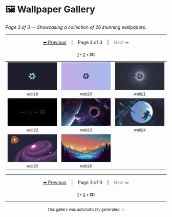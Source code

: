 # 🖼️ Wallpaper Gallery

*Page 3 of 3 — Showcasing a collection of 26 stunning wallpapers.*


---

<div align="center">

  <a href="readme-page-2.md">⬅️ Previous</a>
  &nbsp;&nbsp; | &nbsp;&nbsp;
  Page 3 of 3
  &nbsp;&nbsp; | &nbsp;&nbsp;
  <span style="color: #999;">Next ➡️</span>

</div>
<div align="center" style="margin-top: 10px;">
  <small>
  <a href="readme.md">1</a> • <a href="readme-page-2.md">2</a> • <strong>[3]</strong>
  </small>
</div>

<table width="100%" align="center">
  <tr align="center">
    <td width="300px" align="center">
      <a href="src/wall19.png">
        <img src="src/wall19.png" width="300px" alt="Wallpaper: wall19">
      </a>
      <br>
      <small><i>wall19</i></small>
    </td>
    <td width="300px" align="center">
      <a href="src/wall20.png">
        <img src="src/wall20.png" width="300px" alt="Wallpaper: wall20">
      </a>
      <br>
      <small><i>wall20</i></small>
    </td>
    <td width="300px" align="center">
      <a href="src/wall21.png">
        <img src="src/wall21.png" width="300px" alt="Wallpaper: wall21">
      </a>
      <br>
      <small><i>wall21</i></small>
    </td>
  </tr>
  <tr align="center">
    <td width="300px" align="center">
      <a href="src/wall22.jpg">
        <img src="src/wall22.jpg" width="300px" alt="Wallpaper: wall22">
      </a>
      <br>
      <small><i>wall22</i></small>
    </td>
    <td width="300px" align="center">
      <a href="src/wall23.jpg">
        <img src="src/wall23.jpg" width="300px" alt="Wallpaper: wall23">
      </a>
      <br>
      <small><i>wall23</i></small>
    </td>
    <td width="300px" align="center">
      <a href="src/wall24.png">
        <img src="src/wall24.png" width="300px" alt="Wallpaper: wall24">
      </a>
      <br>
      <small><i>wall24</i></small>
    </td>
  </tr>
  <tr align="center">
    <td width="300px" align="center">
      <a href="src/wall25.png">
        <img src="src/wall25.png" width="300px" alt="Wallpaper: wall25">
      </a>
      <br>
      <small><i>wall25</i></small>
    </td>
    <td width="300px" align="center">
      <a href="src/wall26.jpg">
        <img src="src/wall26.jpg" width="300px" alt="Wallpaper: wall26">
      </a>
      <br>
      <small><i>wall26</i></small>
    </td>
  </tr>
</table>

---

<div align="center">

  <a href="readme-page-2.md">⬅️ Previous</a>
  &nbsp;&nbsp; | &nbsp;&nbsp;
  Page 3 of 3
  &nbsp;&nbsp; | &nbsp;&nbsp;
  <span style="color: #999;">Next ➡️</span>

</div>
<div align="center" style="margin-top: 10px;">
  <small>
  <a href="readme.md">1</a> • <a href="readme-page-2.md">2</a> • <strong>[3]</strong>
  </small>
</div>

---
<div align="center">
  <small>This gallery was automatically generated. ✨</small>
  <br>
</div>
